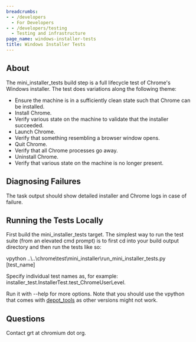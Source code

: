 ```yaml
---
breadcrumbs:
- - /developers
  - For Developers
- - /developers/testing
  - Testing and infrastructure
page_name: windows-installer-tests
title: Windows Installer Tests
---
```


## About

The mini_installer_tests build step is a full lifecycle test of Chrome's Windows
installer. The test does variations along the following theme:

*   Ensure the machine is in a sufficiently clean state such that Chrome
            can be installed.
*   Install Chrome.
*   Verify various state on the machine to validate that the installer
            succeeded.
*   Launch Chrome.
*   Verify that something resembling a browser window opens.
*   Quit Chrome.
*   Verify that all Chrome processes go away.
*   Uninstall Chrome.
*   Verify that various state on the machine is no longer present.

## Diagnosing Failures

The task output should show detailed installer and Chrome logs in case of
failure.

## Running the Tests Locally

First build the mini_installer_tests target. The simplest way to run the test
suite (from an elevated cmd prompt) is to first cd into your build output
directory and then run the tests like so:

vpython ..\\..\\chrome\\test\\mini_installer\\run_mini_installer_tests.py
\[test_name\]

Specify individual test names as, for example:
installer_test.InstallerTest.test_ChromeUserLevel.

Run it with --help for more options. Note that you should use the vpython that
comes with [depot_tools](/developers/how-tos/install-depot-tools) as other
versions might not work.

## Questions

Contact grt at chromium dot org.